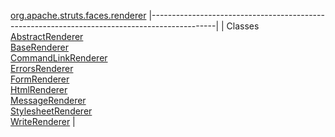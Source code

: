 [org.apache.struts.faces.renderer](../../../../../org/apache/struts/faces/renderer/package-summary.html.md)
|----------------------------------------------------------------------------------------------|
| Classes                                                                                      
  [AbstractRenderer](AbstractRenderer.html.md "class in org.apache.struts.faces.renderer")        
  [BaseRenderer](BaseRenderer.html.md "class in org.apache.struts.faces.renderer")                
  [CommandLinkRenderer](CommandLinkRenderer.html.md "class in org.apache.struts.faces.renderer")  
  [ErrorsRenderer](ErrorsRenderer.html.md "class in org.apache.struts.faces.renderer")            
  [FormRenderer](FormRenderer.html.md "class in org.apache.struts.faces.renderer")                
  [HtmlRenderer](HtmlRenderer.html.md "class in org.apache.struts.faces.renderer")                
  [MessageRenderer](MessageRenderer.html.md "class in org.apache.struts.faces.renderer")          
  [StylesheetRenderer](StylesheetRenderer.html.md "class in org.apache.struts.faces.renderer")    
  [WriteRenderer](WriteRenderer.html.md "class in org.apache.struts.faces.renderer")              |


